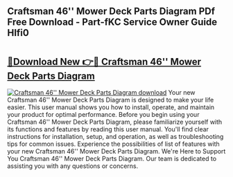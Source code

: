 ## Craftsman 46'' Mower Deck Parts Diagram PDf Free Download - Part-fKC Service Owner Guide HIfi0

# <h2><a href="http://dfmqzd.blite.top/?on=Craftsman+46%27%27+Mower+Deck+Parts+Diagram">🔗Download New 👉🔴 Craftsman 46'' Mower Deck Parts Diagram</a></h2>

[![Craftsman 46'' Mower Deck Parts Diagram download](https://i.imgur.com/lujVjoI.png)](http://dfmqzd.blite.top/?on=Craftsman+46%27%27+Mower+Deck+Parts+Diagram)
Your new Craftsman 46'' Mower Deck Parts Diagram is designed to make your life easier. This user manual shows you how to install, operate, and maintain your product for optimal performance. Before you begin using your Craftsman 46'' Mower Deck Parts Diagram, please familiarize yourself with its functions and features by reading this user manual. You'll find clear instructions for installation, setup, and operation, as well as troubleshooting tips for common issues. Experience the possibilities of list of features with your new Craftsman 46'' Mower Deck Parts Diagram. We're Here to Support You Craftsman 46'' Mower Deck Parts Diagram. Our team is dedicated to assisting you with any questions or concerns.
